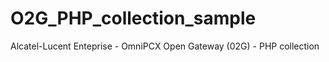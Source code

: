 # O2G_PHP_collection_sample
Alcatel-Lucent Enteprise - OmniPCX Open Gateway (02G)  - PHP collection 
